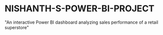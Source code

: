 # NISHANTH-S-POWER-BI-PROJECT
 "An interactive Power BI dashboard analyzing sales performance of a retail superstore"
